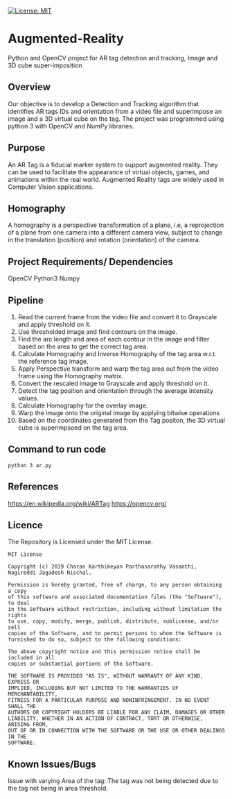 [![License: MIT](https://img.shields.io/badge/License-MIT-yellow.svg)](https://opensource.org/licenses/MIT)

# Augmented-Reality
Python and OpenCV project for AR tag detection and tracking, Image and 3D cube super-imposition

## Overview
Our objective is to develop a Detection and Tracking algorithm that identifies AR tags IDs and orientation from a video file and superimpose an image and a 3D virtual cube on the tag. The project was programmed using python 3 with OpenCV and NumPy libraries.

## Purpose

An AR Tag is a fiducial marker system to support augmented reality. They can be used to facilitate the appearance of virtual objects, games, and animations within the real world. Augmented Reality tags are widely used in Computer Vision applications.

## Homography

A homography is a perspective transformation of a plane, i.e, a reprojection of a plane from one camera into a different camera view, subject to change in the translation (position) and rotation (orientation) of the camera.

## Project Requirements/ Dependencies

OpenCV
Python3
Numpy

## Pipeline

1) Read the current frame from the video file and convert it to Grayscale and apply threshold on it.
2) Use thresholded image and find contours on the image.
3) Find the arc length and area of each contour in the image and filter based on the area to get the correct tag area.
4) Calculate Homography and Inverse Homography of the tag area w.r.t. the reference tag image.
5) Apply Perspective transform and warp the tag area out from the video frame using the Homography matrix.
6) Convert the rescaled image to Grayscale and apply threshold on it.
7) Detect the tag position and orientation through the average intensity values.
8) Calculate Homography for the overlay image.
9) Warp the image onto the original image by applying bitwise operations
10) Based on the coordinates generated from the Tag positon, the 3D virtual cube is superimpsoed on the tag area.


## Command to run code
```
python 3 ar.py
```
## References

https://en.wikipedia.org/wiki/ARTag
https://opencv.org/


## Licence
The Repository is Licensed under the MIT License.
```
MIT License

Copyright (c) 2019 Charan Karthikeyan Parthasarathy Vasanthi, Nagireddi Jagadesh Nischal.

Permission is hereby granted, free of charge, to any person obtaining a copy
of this software and associated documentation files (the "Software"), to deal
in the Software without restriction, including without limitation the rights
to use, copy, modify, merge, publish, distribute, sublicense, and/or sell
copies of the Software, and to permit persons to whom the Software is
furnished to do so, subject to the following conditions:

The above copyright notice and this permission notice shall be included in all
copies or substantial portions of the Software.

THE SOFTWARE IS PROVIDED "AS IS", WITHOUT WARRANTY OF ANY KIND, EXPRESS OR
IMPLIED, INCLUDING BUT NOT LIMITED TO THE WARRANTIES OF MERCHANTABILITY,
FITNESS FOR A PARTICULAR PURPOSE AND NONINFRINGEMENT. IN NO EVENT SHALL THE
AUTHORS OR COPYRIGHT HOLDERS BE LIABLE FOR ANY CLAIM, DAMAGES OR OTHER
LIABILITY, WHETHER IN AN ACTION OF CONTRACT, TORT OR OTHERWISE, ARISING FROM,
OUT OF OR IN CONNECTION WITH THE SOFTWARE OR THE USE OR OTHER DEALINGS IN THE
SOFTWARE.
```

## Known Issues/Bugs

Issue with varying Area of the tag: The tag was not being detected due to the tag not being in area threshold.
